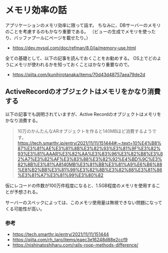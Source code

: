 # メモリ効率の話
アプリケーションのメモリ効率に限って話す。
ちなみに、DBサーバーのメモリのことを考慮するのもかなり重要である。
（ビューの生成でメモリを使ったり、バッファプールにページを載せたり。）
- https://dev.mysql.com/doc/refman/8.0/ja/memory-use.html

全ての基礎として、以下の記事を読んでおくことをお勧めする。
OS上でどのようにメモリが使われるかを知っておくことはかなり重要なので。
- https://qiita.com/kunihirotanaka/items/70d43d48757aea79de2d

## ActiveRecordのオブジェクトはメモリをかなり消費する

以下の記事でも説明されていますが、Active Recordのオブジェクトはメモリをかなり消費する。

> 10万のかんたんなARオブジェクトを作ると140MBほど消費するようです。
> https://tech.smarthr.jp/entry/2021/11/11/151444#:~:text=10%E4%B8%87%E3%81%AE%E3%81%8B%E3%82%93%E3%81%9F%E3%82%93%E3%81%AAAR%E3%82%AA%E3%83%96%E3%82%B8%E3%82%A7%E3%82%AF%E3%83%88%E3%82%92%E4%BD%9C%E3%82%8B%E3%81%A8140MB%E3%81%BB%E3%81%A9%E6%B6%88%E8%B2%BB%E3%81%99%E3%82%8B%E3%82%88%E3%81%86%E3%81%A7%E3%81%99%E3%80%82

仮にレコードの件数が100万件程度になると、1.5GB程度のメモリを使用することが予想される。

サーバーのスペックによっては、このメモリ使用量は無視できない問題になってくる可能性が高い。

### 参考
- https://tech.smarthr.jp/entry/2021/11/11/151444
- https://qiita.com/rh_taro/items/eaec3e16248d88e2ccf9
- https://nishinatoshiharu.com/rails-roop-methods-difference/

